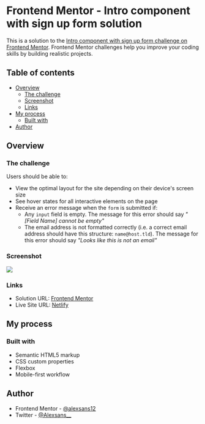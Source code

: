 # Frontend Mentor - Intro component with sign up form solution

This is a solution to the [Intro component with sign up form challenge on Frontend Mentor](https://www.frontendmentor.io/challenges/intro-component-with-signup-form-5cf91bd49edda32581d28fd1). Frontend Mentor challenges help you improve your coding skills by building realistic projects. 

## Table of contents

- [Overview](#overview)
  - [The challenge](#the-challenge)
  - [Screenshot](#screenshot)
  - [Links](#links)
- [My process](#my-process)
  - [Built with](#built-with)
- [Author](#author)

## Overview

### The challenge

Users should be able to:

- View the optimal layout for the site depending on their device's screen size
- See hover states for all interactive elements on the page
- Receive an error message when the `form` is submitted if:
  - Any `input` field is empty. The message for this error should say *"[Field Name] cannot be empty"*
  - The email address is not formatted correctly (i.e. a correct email address should have this structure: `name@host.tld`). The message for this error should say *"Looks like this is not an email"*

### Screenshot

![](https://i.imgur.com/tB37poJ.png)

### Links

- Solution URL: [Frontend Mentor](https://www.frontendmentor.io/solutions/intro-component-with-signup-form-lgRjl0uSM)
- Live Site URL: [Netlify](https://alexsans-intro-component-with-signup-form.netlify.app/)

## My process

### Built with

- Semantic HTML5 markup
- CSS custom properties
- Flexbox
- Mobile-first workflow

## Author

- Frontend Mentor - [@alexsans12](https://www.frontendmentor.io/profile/alexsans12)
- Twitter - [@Alexsans__](https://www.twitter.com/Alexsans__)